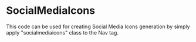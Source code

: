 # SocialMediaIcons
This code can be used for creating Social Media Icons generation by simply apply "socialmediaicons" class to the Nav tag.
